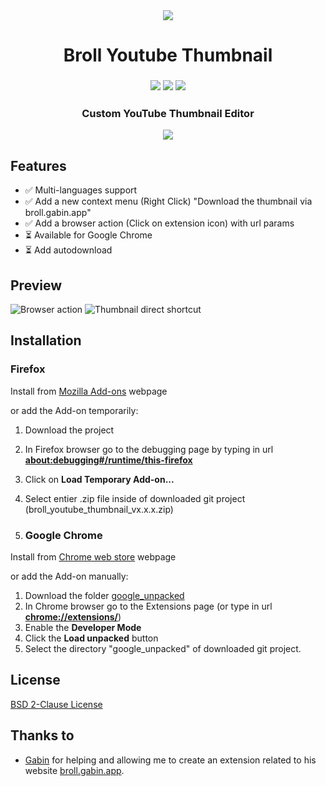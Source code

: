 <div align="center">
  <sub>
    <img src="https://github.com/rztprog/broll-youtube-thumbnail/assets/45171753/bb0e18e3-1ccc-4992-be1a-3dd559495825">
  </sub>
  <h1>Broll Youtube Thumbnail</h1>
</div>

<h3 align="center">
  <img src="https://img.shields.io/amo/users/broll-youtube-thumbnail?style=flat&logo=firefox&label=Firefox%20Users">
  <img src="https://img.shields.io/amo/v/broll-youtube-thumbnail?style=flat&logo=firefox&label=Version">
  <img src="https://img.shields.io/amo/dw/broll-youtube-thumbnail?logo=firefox&label=Downloads">
  <h3 align="center">Custom YouTube Thumbnail Editor</h3>
</h3>

<p align="center">
  <a href="https://addons.mozilla.org/fr/firefox/addon/broll-youtube-thumbnail/"><img src="https://blog.mozilla.org/addons/files/2015/11/get-the-addon.png"/></a>
</p>

## Features
- ✅ Multi-languages support
- ✅ Add a new context menu (Right Click) "Download the thumbnail via broll.gabin.app"
- ✅ Add a browser action (Click on extension icon) with url params
- ⏳ Available for Google Chrome
- ⏳ Add autodownload 

## Preview

![Browser action](https://addons.mozilla.org/user-media/previews/full/299/299358.png)
![Thumbnail direct shortcut](https://addons.mozilla.org/user-media/previews/full/299/299360.png)
  
## Installation

### Firefox 

Install from [Mozilla Add-ons](https://addons.mozilla.org/fr/firefox/addon/broll-youtube-thumbnail/) webpage

or add the Add-on temporarily:
1. Download the project
2. In Firefox browser go to the debugging page by typing in url <b>[about:debugging#/runtime/this-firefox](about:debugging#/runtime/this-firefox)</b>
4. Click on <b>Load Temporary Add-on...</b>
5. Select entier .zip file inside of downloaded git project (broll_youtube_thumbnail_vx.x.x.zip)

6. ### Google Chrome

Install from [Chrome web store](https://chrome.google.com/webstore/detail/broll-youtube-thumbnail) webpage

or add the Add-on manually:
1. Download the folder [google_unpacked](https://github.com/rztprog/broll-youtube-thumbnail/tree/main/google_unpacked)
3. In Chrome browser go to the Extensions page (or type in url <b>[chrome://extensions/](chrome://extensions/)</b>)
4. Enable the <b>Developer Mode</b>
5. Click the <b>Load unpacked</b> button
6. Select the directory "google_unpacked" of downloaded git project.

## License

[BSD 2-Clause License](https://github.com/rztprog/broll-youtube-thumbnail/blob/main/LICENSE)

## Thanks to

- [Gabin](https://github.com/zhouzi) for helping and allowing me to create an extension related to his website [broll.gabin.app](https://broll.gabin.app/).
